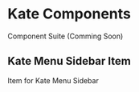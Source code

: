 # Kate Components
Component Suite (Comming Soon)
## Kate Menu Sidebar Item
Item for Kate Menu Sidebar


